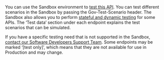 You can use the Sandbox environment to [test this API](https://developer.service.hmrc.gov.uk/api-documentation/docs/testing). You can test different scenarios in the Sandbox by passing the Gov-Test-Scenario header. The Sandbox also allows you to perform [stateful and dynamic testing](https://developer.qa.tax.service.gov.uk/guides/income-tax-mtd-end-to-end-service-guide/documentation/how-to-integrate.html#sandbox-testing) for some APIs. The ‘Test data’ section under each endpoint explains the test scenarios that can be simulated.

If you have a specific testing need that is not supported in the Sandbox, [contact our Software Developers Support Team](https://developer.service.hmrc.gov.uk/developer/support). Some endpoints may be marked ‘[test only]’, which means that they are not available for use in Production and may change.